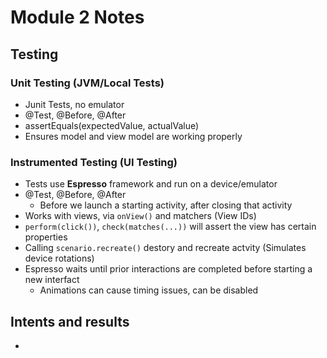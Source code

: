 # Module 2 Notes

## Testing

### Unit Testing (JVM/Local Tests)
- Junit Tests, no emulator
- @Test, @Before, @After
- assertEquals(expectedValue, actualValue)
- Ensures model and view model are working properly

### Instrumented Testing (UI Testing)
- Tests use **Espresso** framework and run on a device/emulator
- @Test, @Before, @After
  - Before we launch a starting activity, after closing that activity
- Works with views, via `onView()` and matchers (View IDs)
- `perform(click())`, `check(matches(...))` will assert the view has certain properties
- Calling `scenario.recreate()` destory and recreate actvity (Simulates device rotations)
- Espresso waits until prior interactions are completed before starting a new interfact
  - Animations can cause timing issues, can be disabled

## Intents and results
- 
